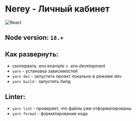 # Nerey - Личный кабинет

![React][React.js]

## Node version: `18.+`

## Как развернуть:

-   скопирвать .env.example > .env.development
-   `yarn` - установка зависимостей
-   `yarn dev` - запустить проект локально в режиме dev
-   `yarn build` - запустить билд

## Linter:

-   `yarn lint` - проверяет, что файлы уже отформатированы
-   `yarn format` - форматирование кода

[React.js]: https://img.shields.io/badge/React-20232A?style=for-the-badge&logo=react&logoColor=61DAFB
